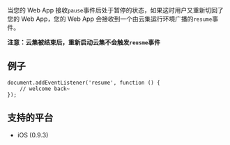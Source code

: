 

当您的 Web App 接收`pause`事件后处于暂停的状态，如果这时用户又重新切回了您的 Web App，您的 Web App 会接收到一个由云集运行环境广播的`resume`事件。

**注意：云集被结束后，重新启动云集不会触发`reusme`事件**

## 例子

```
document.addEventListener('resume', function () {
	// welcome back~
});
```

## 支持的平台

* iOS (0.9.3)